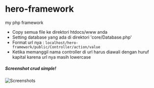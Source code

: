 # hero-framework
my php framework
* Copy semua file ke direktori htdocs/www anda
* Setting database yang ada di direktori 'core/Database.php'
* Format url nya :
 ```localhost/hero-framework/public/Controller/action/value```
* Ketika memanggil nama controller di url harus diawali dengan huruf kapital karena url nya masih lowercase

##### Screenshot crud simple!
![Screenshots](https://lh3.googleusercontent.com/vfgfrHEzaNv5V-impp-ASzjkG5RRvJbhbxlPgi3dopVzhHeQTssLhK2MsaSSryTbB0-edM9SgPt3DJ8qMtrk4I6IxmSXXqW2L1yRyK3Ju5zMEiy9WaLN0hNAKGWPIHTKrLMpxeynv4BqCAcR6r71V_sQYdnU5rrVhI4i4e_mdQWKCVq0zwGJgGUBD_gPDfcfXPmx3bm6XxU0sdy-HViV-1oV5gk86MSdiM5VElIVZ58dYqcbuAYMBfcPOXvFCvketFtFYcXswwqmWvx4JOiAhpT3OHinDAkX7wZH_NIoCMxJuyoKAK-c8aNQByswFSz0lO3u4Qv0MR68d07hahQCUWxs5EQbg-J2xysJOGuKWLhTW0t12iqVY9QZ3NRcMHqUguLxtCOTp74JeUESG4qBt4pqp_ZSxQZUaVGNofbdeGz4W6Xumg9Tem3CHrHE-8RnJVeumhh82ntqztI121j9l9XBT0mA3V5BtZ4ZpOgCH4NORLMwVol2WLS7U6FhHmQu_YkcNaVOH72oRf2XsL_U0d_cp9tEVrUamjkTVEtKRblUQWrBd8xQCkZYyUbk6YTZxNrR5nlndI9F5VHOUFvguBc-AW-7Gm2zVvIIPVjPkg=w351-h105-no)
